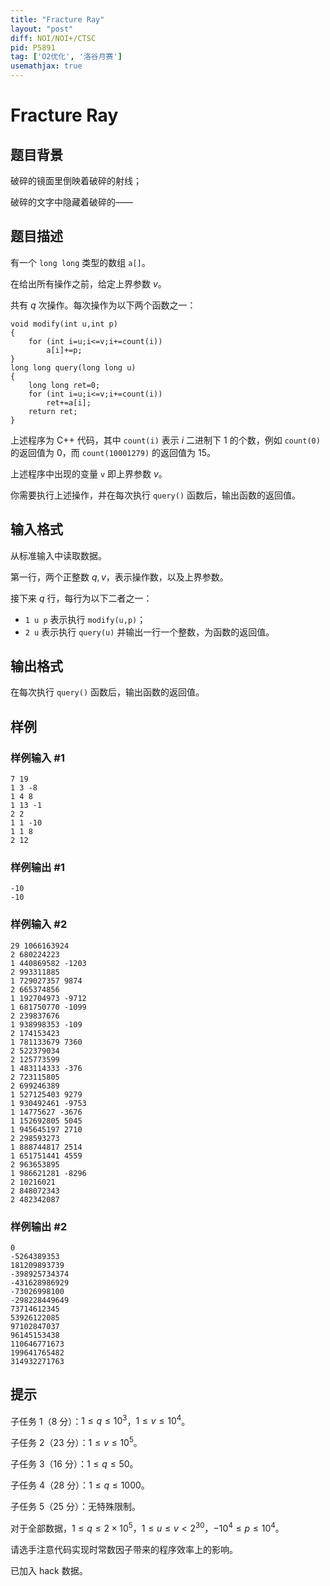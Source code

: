 ```yaml
---
title: "Fracture Ray"
layout: "post"
diff: NOI/NOI+/CTSC
pid: P5891
tag: ['O2优化', '洛谷月赛']
usemathjax: true
---
```


# Fracture Ray
## 题目背景

破碎的镜面里倒映着破碎的射线；

破碎的文字中隐藏着破碎的——
## 题目描述

有一个 `long long` 类型的数组 `a[]`。

在给出所有操作之前，给定上界参数 $v$。

共有 $q$ 次操作。每次操作为以下两个函数之一：

```
void modify(int u,int p)
{
    for (int i=u;i<=v;i+=count(i))
        a[i]+=p;
}
long long query(long long u)
{
    long long ret=0;
    for (int i=u;i<=v;i+=count(i))
        ret+=a[i];
    return ret;
}
```

上述程序为 C++ 代码，其中 `count(i)` 表示 $i$ 二进制下 $1$ 的个数，例如 `count(0)` 的返回值为 $0$，而 `count(10001279)` 的返回值为 $15$。

上述程序中出现的变量 `v` 即上界参数 $v$。

你需要执行上述操作，并在每次执行 `query()` 函数后，输出函数的返回值。
## 输入格式

从标准输入中读取数据。

第一行，两个正整数 $q,v$，表示操作数，以及上界参数。

接下来 $q$ 行，每行为以下二者之一：

+ `1 u p` 表示执行 `modify(u,p)`；
+ `2 u` 表示执行 `query(u)` 并输出一行一个整数，为函数的返回值。
## 输出格式

在每次执行 `query()` 函数后，输出函数的返回值。
## 样例

### 样例输入 #1
```
7 19
1 3 -8
1 4 8
1 13 -1
2 2
1 1 -10
1 1 8
2 12

```
### 样例输出 #1
```
-10
-10

```
### 样例输入 #2
```
29 1066163924
2 680224223
1 440869582 -1203
2 993311885
1 729027357 9874
2 665374856
1 192704973 -9712
1 681750770 -1099
2 239837676
1 938998353 -109
2 174153423
1 781133679 7360
2 522379034
2 125773599
1 483114333 -376
2 723115805
2 699246389
1 527125403 9279
1 930492461 -9753
1 14775627 -3676
1 152692805 5045
1 945645197 2710
2 298593273
1 888744817 2514
1 651751441 4559
2 963653895
1 986621281 -8296
2 10216021
2 848072343
2 482342087

```
### 样例输出 #2
```
0
-5264389353
181209893739
-398925734374
-431628986929
-73026998100
-298228449649
73714612345
53926122085
97102847037
96145153438
110646771673
199641765482
314932271763

```
## 提示

子任务 1（$8$ 分）：$1\leq q\leq 10^3$，$1\leq v\leq 10^4$。

子任务 2（$23$ 分）：$1\leq v\leq 10^5$。

子任务 3（$16$ 分）：$1\leq q\leq 50$。

子任务 4（$28$ 分）：$1\leq q\leq 1000$。

子任务 5（$25$ 分）：无特殊限制。

对于全部数据，$1\leq q\leq 2\times 10^5$，$1\leq u\leq v< 2^{30}$，$-10^4\leq p\leq 10^4$。

请选手注意代码实现时常数因子带来的程序效率上的影响。

已加入 hack 数据。
